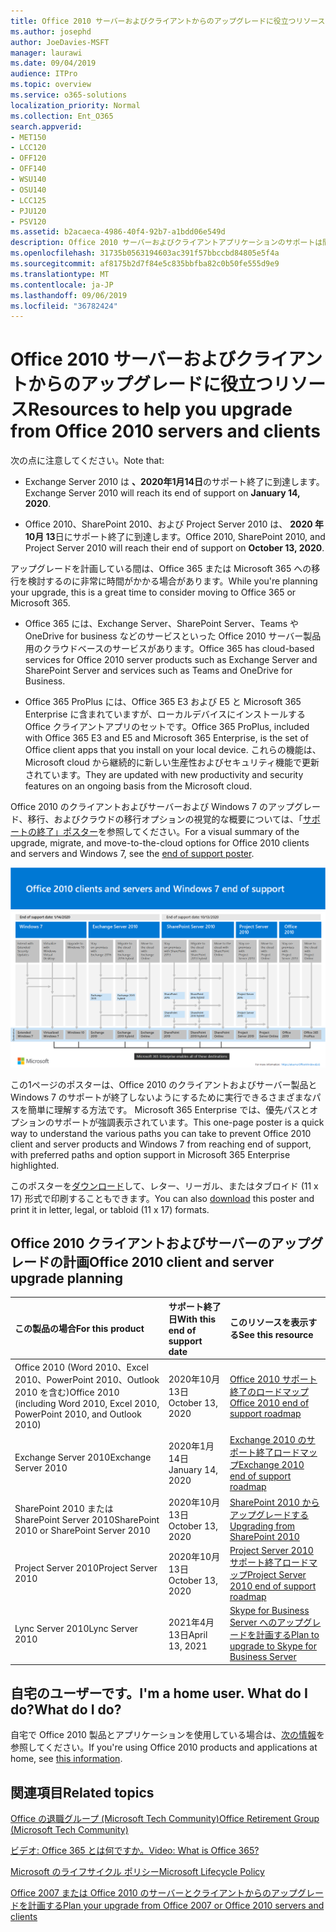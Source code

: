 ```yaml
---
title: Office 2010 サーバーおよびクライアントからのアップグレードに役立つリソース
ms.author: josephd
author: JoeDavies-MSFT
manager: laurawi
ms.date: 09/04/2019
audience: ITPro
ms.topic: overview
ms.service: o365-solutions
localization_priority: Normal
ms.collection: Ent_O365
search.appverid:
- MET150
- LCC120
- OFF120
- OFF140
- WSU140
- OSU140
- LCC125
- PJU120
- PSV120
ms.assetid: b2acaeca-4986-40f4-92b7-a1bdd06e549d
description: Office 2010 サーバーおよびクライアントアプリケーションのサポートは間もなく終了し、カスタムサポート契約は利用できません。 今すぐアップグレードの計画を開始するには、この記事をご利用ください。
ms.openlocfilehash: 31735b0563194603ac391f57bbccbd84805e5f4a
ms.sourcegitcommit: af8175b2d7f84e5c835bbfba82c0b50fe555d9e9
ms.translationtype: MT
ms.contentlocale: ja-JP
ms.lasthandoff: 09/06/2019
ms.locfileid: "36782424"
---
```

# <a name="resources-to-help-you-upgrade-from-office-2010-servers-and-clients"></a><span data-ttu-id="b475c-104">Office 2010 サーバーおよびクライアントからのアップグレードに役立つリソース</span><span class="sxs-lookup"><span data-stu-id="b475c-104">Resources to help you upgrade from Office 2010 servers and clients</span></span>

<span data-ttu-id="b475c-105">次の点に注意してください。</span><span class="sxs-lookup"><span data-stu-id="b475c-105">Note that:</span></span>

- <span data-ttu-id="b475c-106">Exchange Server 2010 は **、2020年1月14日**のサポート終了に到達します。</span><span class="sxs-lookup"><span data-stu-id="b475c-106">Exchange Server 2010 will reach its end of support on **January 14, 2020**.</span></span> 

- <span data-ttu-id="b475c-107">Office 2010、SharePoint 2010、および Project Server 2010 は、 **2020 年10月 13**日にサポート終了に到達します。</span><span class="sxs-lookup"><span data-stu-id="b475c-107">Office 2010, SharePoint 2010, and Project Server 2010 will reach their end of support on **October 13, 2020**.</span></span> 

<span data-ttu-id="b475c-108">アップグレードを計画している間は、Office 365 または Microsoft 365 への移行を検討するのに非常に時間がかかる場合があります。</span><span class="sxs-lookup"><span data-stu-id="b475c-108">While you're planning your upgrade, this is a great time to consider moving to Office 365 or Microsoft 365.</span></span> 

- <span data-ttu-id="b475c-109">Office 365 には、Exchange Server、SharePoint Server、Teams や OneDrive for business などのサービスといった Office 2010 サーバー製品用のクラウドベースのサービスがあります。</span><span class="sxs-lookup"><span data-stu-id="b475c-109">Office 365 has cloud-based services for Office 2010 server products such as Exchange Server and SharePoint Server and services such as Teams and OneDrive for Business.</span></span> 

- <span data-ttu-id="b475c-110">Office 365 ProPlus には、Office 365 E3 および E5 と Microsoft 365 Enterprise に含まれていますが、ローカルデバイスにインストールする Office クライアントアプリのセットです。</span><span class="sxs-lookup"><span data-stu-id="b475c-110">Office 365 ProPlus, included with Office 365 E3 and E5 and Microsoft 365 Enterprise, is the set of Office client apps that you install on your local device.</span></span> <span data-ttu-id="b475c-111">これらの機能は、Microsoft cloud から継続的に新しい生産性およびセキュリティ機能で更新されています。</span><span class="sxs-lookup"><span data-stu-id="b475c-111">They are updated with new productivity and security features on an ongoing basis from the Microsoft cloud.</span></span>

<span data-ttu-id="b475c-112">Office 2010 のクライアントおよびサーバーおよび Windows 7 のアップグレード、移行、およびクラウドの移行オプションの視覚的な概要については、「[サポートの終了」ポスター](./media/upgrade-from-office-2010-servers-and-products/Office2010Windows7EndOfSupport.pdf)を参照してください。</span><span class="sxs-lookup"><span data-stu-id="b475c-112">For a visual summary of the upgrade, migrate, and move-to-the-cloud options for Office 2010 clients and servers and Windows 7, see the [end of support poster](./media/upgrade-from-office-2010-servers-and-products/Office2010Windows7EndOfSupport.pdf).</span></span>

![](./media/upgrade-from-office-2010-servers-and-products/office2010-windows7-end-of-support.png)

<span data-ttu-id="b475c-113">この1ページのポスターは、Office 2010 のクライアントおよびサーバー製品と Windows 7 のサポートが終了しないようにするために実行できるさまざまなパスを簡単に理解する方法です。 Microsoft 365 Enterprise では、優先パスとオプションのサポートが強調表示されています。</span><span class="sxs-lookup"><span data-stu-id="b475c-113">This one-page poster is a quick way to understand the various paths you can take to prevent Office 2010 client and server products and Windows 7 from reaching end of support, with preferred paths and option support in Microsoft 365 Enterprise highlighted.</span></span>

<span data-ttu-id="b475c-114">このポスターを[ダウンロード](https://github.com/MicrosoftDocs/microsoft-365-docs/raw/public/microsoft-365/enterprise/media/migration-microsoft-365-enterprise-workload/Office2010Windows7EndOfSupport.pdf)して、レター、リーガル、またはタブロイド (11 x 17) 形式で印刷することもできます。</span><span class="sxs-lookup"><span data-stu-id="b475c-114">You can also [download](https://github.com/MicrosoftDocs/microsoft-365-docs/raw/public/microsoft-365/enterprise/media/migration-microsoft-365-enterprise-workload/Office2010Windows7EndOfSupport.pdf) this poster and print it in letter, legal, or tabloid (11 x 17) formats.</span></span>
      
## <a name="office-2010-client-and-server-upgrade-planning"></a><span data-ttu-id="b475c-115">Office 2010 クライアントおよびサーバーのアップグレードの計画</span><span class="sxs-lookup"><span data-stu-id="b475c-115">Office 2010 client and server upgrade planning</span></span>
  
|<span data-ttu-id="b475c-116">**この製品の場合**</span><span class="sxs-lookup"><span data-stu-id="b475c-116">**For this product**</span></span>|<span data-ttu-id="b475c-117">**サポート終了日**</span><span class="sxs-lookup"><span data-stu-id="b475c-117">**With this end of support date**</span></span>|<span data-ttu-id="b475c-118">**このリソースを表示する**</span><span class="sxs-lookup"><span data-stu-id="b475c-118">**See this resource**</span></span>|
|:-----|:-----|:-----|
|<span data-ttu-id="b475c-119">Office 2010 (Word 2010、Excel 2010、PowerPoint 2010、Outlook 2010 を含む)</span><span class="sxs-lookup"><span data-stu-id="b475c-119">Office 2010 (including Word 2010, Excel 2010, PowerPoint 2010, and Outlook 2010)</span></span>  <br/> | <span data-ttu-id="b475c-120">2020年10月13日</span><span class="sxs-lookup"><span data-stu-id="b475c-120">October 13, 2020</span></span> |[<span data-ttu-id="b475c-121">Office 2010 サポート終了のロードマップ</span><span class="sxs-lookup"><span data-stu-id="b475c-121">Office 2010 end of support roadmap</span></span>](https://docs.microsoft.com/DeployOffice/office-2010-end-support-roadmap) <br/> |
|<span data-ttu-id="b475c-122">Exchange Server 2010</span><span class="sxs-lookup"><span data-stu-id="b475c-122">Exchange Server 2010</span></span>  <br/> | <span data-ttu-id="b475c-123">2020年1月14日</span><span class="sxs-lookup"><span data-stu-id="b475c-123">January 14, 2020</span></span>  |[<span data-ttu-id="b475c-124">Exchange 2010 のサポート終了ロードマップ</span><span class="sxs-lookup"><span data-stu-id="b475c-124">Exchange 2010 end of support roadmap</span></span>](exchange-2010-end-of-support.md) <br/> |
|<span data-ttu-id="b475c-125">SharePoint 2010 または SharePoint Server 2010</span><span class="sxs-lookup"><span data-stu-id="b475c-125">SharePoint 2010 or SharePoint Server 2010</span></span>  <br/> | <span data-ttu-id="b475c-126">2020年10月13日</span><span class="sxs-lookup"><span data-stu-id="b475c-126">October 13, 2020</span></span> |[<span data-ttu-id="b475c-127">SharePoint 2010 からアップグレードする</span><span class="sxs-lookup"><span data-stu-id="b475c-127">Upgrading from SharePoint 2010</span></span>](upgrade-from-sharepoint-2010.md) <br/> |
|<span data-ttu-id="b475c-128">Project Server 2010</span><span class="sxs-lookup"><span data-stu-id="b475c-128">Project Server 2010</span></span> <br/> | <span data-ttu-id="b475c-129">2020年10月13日</span><span class="sxs-lookup"><span data-stu-id="b475c-129">October 13, 2020</span></span> | [<span data-ttu-id="b475c-130">Project Server 2010 サポート終了ロードマップ</span><span class="sxs-lookup"><span data-stu-id="b475c-130">Project Server 2010 end of support roadmap</span></span>](project-server-2010-end-of-support.md) <br/> |
|<span data-ttu-id="b475c-131">Lync Server 2010</span><span class="sxs-lookup"><span data-stu-id="b475c-131">Lync Server 2010</span></span> <br/> | <span data-ttu-id="b475c-132">2021年4月13日</span><span class="sxs-lookup"><span data-stu-id="b475c-132">April 13, 2021</span></span> | [<span data-ttu-id="b475c-133">Skype for Business Server へのアップグレードを計画する</span><span class="sxs-lookup"><span data-stu-id="b475c-133">Plan to upgrade to Skype for Business Server</span></span>](https://docs.microsoft.com/skypeforbusiness/plan-your-deployment/upgrade) <br/> |
    
## <a name="im-a-home-user-what-do-i-do"></a><span data-ttu-id="b475c-134">自宅のユーザーです。</span><span class="sxs-lookup"><span data-stu-id="b475c-134">I'm a home user.</span></span> <span data-ttu-id="b475c-135">What do I do?</span><span class="sxs-lookup"><span data-stu-id="b475c-135">What do I do?</span></span>

<span data-ttu-id="b475c-136">自宅で Office 2010 製品とアプリケーションを使用している場合は、[次の情報](plan-upgrade-previous-versions-office.md#im-a-home-user-what-do-i-do)を参照してください。</span><span class="sxs-lookup"><span data-stu-id="b475c-136">If you're using Office 2010 products and applications at home, see [this information](plan-upgrade-previous-versions-office.md#im-a-home-user-what-do-i-do).</span></span>

## <a name="related-topics"></a><span data-ttu-id="b475c-137">関連項目</span><span class="sxs-lookup"><span data-stu-id="b475c-137">Related topics</span></span>

[<span data-ttu-id="b475c-138">Office の退職グループ (Microsoft Tech Community)</span><span class="sxs-lookup"><span data-stu-id="b475c-138">Office Retirement Group (Microsoft Tech Community)</span></span>](https://go.microsoft.com/fwlink/?linkid=842065)
  
[<span data-ttu-id="b475c-139">ビデオ: Office 365 とは何ですか。</span><span class="sxs-lookup"><span data-stu-id="b475c-139">Video: What is Office 365?</span></span>](https://support.office.com/article/847caf12-2589-452c-8aca-1c009797678b.aspx)
  
[<span data-ttu-id="b475c-140">Microsoft のライフサイクル ポリシー</span><span class="sxs-lookup"><span data-stu-id="b475c-140">Microsoft Lifecycle Policy</span></span>](https://go.microsoft.com/fwlink/?linkid=865200)

[<span data-ttu-id="b475c-141">Office 2007 または Office 2010 のサーバーとクライアントからのアップグレードを計画する</span><span class="sxs-lookup"><span data-stu-id="b475c-141">Plan your upgrade from Office 2007 or Office 2010 servers and clients</span></span>](plan-upgrade-previous-versions-office.md)

